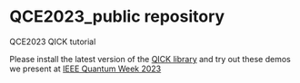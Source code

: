 # QCE2023_public repository
QCE2023 QICK tutorial

Please install the latest version of the [QICK library](https://github.com/openquantumhardware/qick) and try out these demos we present at [IEEE Quantum Week 2023](https://qce.quantum.ieee.org/2023/tutorials-program/#tut03)

